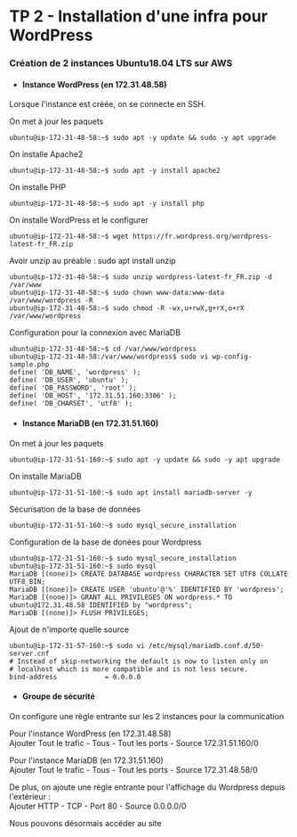 # TP 2 - Installation d'une infra pour WordPress

### Création de 2 instances Ubuntu18.04 LTS sur AWS 

* ####  Instance WordPress (en 172.31.48.58)

Lorsque l'instance est créée, on se connecte en SSH.

On met à jour les paquets 
~~~~
ubuntu@ip-172-31-48-58:~$ sudo apt -y update && sudo -y apt upgrade
~~~~

On installe Apache2 
~~~~
ubuntu@ip-172-31-48-58:~$ sudo apt -y install apache2
~~~~

On installe PHP
~~~~
ubuntu@ip-172-31-48-58:~$ sudo apt -y install php
~~~~

On installe WordPress et le configurer 
~~~~
ubuntu@ip-172-31-48-58:~$ wget https://fr.wordpress.org/wordpress-latest-fr_FR.zip
~~~~
Avoir unzip au préable : sudo apt install unzip
~~~~
ubuntu@ip-172-31-48-58:~$ sudo unzip wordpress-latest-fr_FR.zip -d /var/www 
ubuntu@ip-172-31-48-58:~$ sudo chown www-data:www-data /var/www/wordpress -R
ubuntu@ip-172-31-48-58:~$ sudo chmod -R -wx,u+rwX,g+rX,o+rX /var/www/wordpress
~~~~
Configuration pour la connexion avec MariaDB
~~~~
ubuntu@ip-172-31-48-58:~$ cd /var/www/wordpress
ubuntu@ip-172-31-48-58:/var/www/wordpress$ sudo vi wp-config-sample.php
define( 'DB_NAME', 'wordpress' );
define( 'DB_USER', 'ubuntu' );
define( 'DB_PASSWORD', 'root' );
define( 'DB_HOST', '172.31.51.160:3306' );
define( 'DB_CHARSET', 'utf8' );
~~~~
* #### Instance MariaDB (en 172.31.51.160)
On met à jour les paquets 
~~~~
ubuntu@ip-172-31-51-160:~$ sudo apt -y update && sudo -y apt upgrade
~~~~
On installe MariaDB
~~~~
ubuntu@ip-172-31-51-160:~$ sudo apt install mariadb-server -y
~~~~
Sécurisation de la base de données 
~~~~
ubuntu@ip-172-31-51-160:~$ sudo mysql_secure_installation
~~~~
Configuration de la base de donées pour Wordpress
~~~~
ubuntu@ip-172-31-51-160:~$ sudo mysql_secure_installation
ubuntu@ip-172-31-51-160:~$ sudo mysql
MariaDB [(none)]> CREATE DATABASE wordpress CHARACTER SET UTF8 COLLATE UTF8_BIN;
MariaDB [(none)]> CREATE USER 'ubuntu'@'%' IDENTIFIED BY 'wordpress';
MariaDB [(none)]> GRANT ALL PRIVILEGES ON wordpress.* TO ubuntu@172.31.48.58 IDENTIFIED by "wordpress";
MariaDB [(none)]> FLUSH PRIVILEGES;
~~~~
Ajout de n'importe quelle source
~~~~
ubuntu@ip-172-31-57-160:~$ sudo vi /etc/mysql/mariadb.conf.d/50-server.cnf
# Instead of skip-networking the default is now to listen only on
# localhost which is more compatible and is not less secure.
bind-address            = 0.0.0.0
~~~~

* #### Groupe de sécurité
On configure une règle entrante sur les 2 instances pour la communication 

Pour l'instance WordPress (en 172.31.48.58)  
Ajouter Tout le trafic - Tous - Tout les ports - Source 172.31.51.160/0

Pour l'instance MariaDB (en 172.31.51.160)  
Ajouter Tout le trafic - Tous - Tout les ports - Source 172.31.48.58/0 

De plus, on ajoute une règle entrante pour l'affichage du Wordpress depuis l'extérieur :  
Ajouter HTTP - TCP - Port 80 - Source 0.0.0.0/0

Nous pouvons désormais accéder au site


